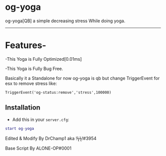 # og-yoga
og-yoga[QB] a simple decreasing stress While doing yoga.

-------------------------------------------------------------------------------------------------------------------

# Features-
-This Yoga is Fully Optimized[0.01ms]

-This Yoga is Fully Bug Free.


Basically it a Standalone for now og-yoga is qb but change TriggerEvent for esx to remove stress like:

```TriggerEvent('og-status:remove','stress',100000) ```


## Installation
- Add this in your `server.cfg`:

```lua
start og-yoga
```

Edited & Modify By DrChamp1 aka !ϟϟ!#3954

Base Script By ALONE-OP#0001
